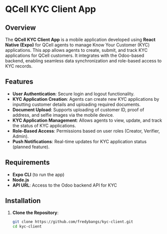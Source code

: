 # QCell KYC Client App

## Overview

The **QCell KYC Client App** is a mobile application developed using **React Native (Expo)** for QCell agents to manage Know Your Customer (KYC) applications. This app allows agents to create, submit, and track KYC applications for QCell customers. It integrates with the Odoo-based backend, enabling seamless data synchronization and role-based access to KYC records.

## Features

- **User Authentication**: Secure login and logout functionality.
- **KYC Application Creation**: Agents can create new KYC applications by inputting customer details and uploading required documents.
- **Document Upload**: Supports uploading of customer ID, proof of address, and selfie images via the mobile device.
- **KYC Application Management**: Allows agents to view, update, and track the status of KYC applications.
- **Role-Based Access**: Permissions based on user roles (Creator, Verifier, Admin).
- **Push Notifications**: Real-time updates for KYC application status (planned feature).

## Requirements

- **Expo CLI** (to run the app)
- **Node.js**
- **API URL**: Access to the Odoo backend API for KYC

## Installation

1. **Clone the Repository**:
   ```bash
   git clone https://github.com/fredybangs/kyc-client.git
   cd kyc-client
